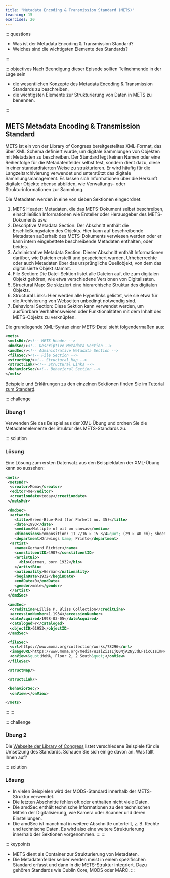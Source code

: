 ```yaml
---
title: "Metadata Encoding & Transmission Standard (METS)"
teaching: 15
exercises: 20
---
```

::: questions 

- Was ist der Metadata Encoding & Transmission Standard?
- Welches sind die wichtigsten Elemente des Standards? 

:::

::: objectives
Nach Beendigung dieser Episode sollten Teilnehmende in der Lage sein  

- die wesentlichen Konzepte des Metadata Encoding & Transmission Standards zu beschreiben,  
- die wichtigsten Elemente zur Strukturierung von Daten in METS zu benennen.  
   
:::

## METS Metadata Encoding & Transmission Standard

METS ist ein von der Library of Congress bereitgestelltes XML-Format, das über XML Schema definiert wurde, um digitale Sammlungen von Objekten mit Metadaten zu beschreiben. Der Standard legt keinen Namen oder eine Reihenfolge für die Metadatenfelder selbst fest, sondern dient dazu, diese in einer standardisierten Weise zu strukturieren. Er wird häufig für die Langzeitarchivierung verwendet und unterstützt das digitale Sammlungsmanagement. Es lassen sich Informationen über die Herkunft digitaler Objekte ebenso abbilden, wie Verwaltungs- oder Strukturinformationen zur Sammlung.    


Die Metadaten werden in eine von sieben Sektionen eingeordnet:   

1. METS Header: Metadaten, die das METS-Dokument selbst beschreiben, einschließlich Informationen wie Ersteller oder Herausgeber des METS-Dokuments usw.
2. Descriptive Metadata Section: Der Abschnitt enthält die Erschließungsdaten des Objekts. Hier kann auf beschreibende Metadaten außerhalb des METS-Dokuments verwiesen werden oder er kann intern eingebettete beschreibende Metadaten enthalten, oder beides. 
3. Administrative Metadata Section: Dieser Abschnitt enthält Informationen darüber, wie Dateien erstellt und gespeichert wurden, Urheberrechte oder auch Metadaten über das ursprüngliche Quellobjekt, von dem das digitalisierte Objekt stammt. 
4. File Section: Die Datei-Sektion listet alle Dateien auf, die zum digitalen Objekt gehören, wie etwa verschiedene Versionen von Digitalisaten. 
5. Structural Map: Sie skizziert eine hierarchische Struktur des digitalen Objekts.
6. Structural Links: Hier werden alle Hyperlinks gelistet, wie sie etwa für die Archivierung von Webseiten unbedingt notwendig sind. 
7. Behavioral Section: Diese Sektion kann verwendet werden, um ausführbare Verhaltensweisen oder Funktionalitäten mit dem Inhalt des METS-Objekts zu verknüpfen.


Die grundlegende XML-Syntax einer METS-Datei sieht folgendermaßen aus:   

```XML
<mets>
 <metsHdr/><!-- METS Header -->
 <dmdSec/><!-- Descriptive Metadata Section -->
 <amdSec/><!-- Administrative Metadata Section -->
 <fileSec/><!-- File Section -->
 <structMap/><!-- Structural Map -->
 <structLink/><!-- Structural Links -->
 <behaviorSec/><!-- Behavioral Section -->
</mets>
```   

Beispiele und Erklärungen zu den einzelnen Sektionen finden Sie im [Tutorial zum Standard](https://www.loc.gov/standards/mets/METSOverview.v2.html).    

::: challenge

### Übung 1

Verwenden Sie das Beispiel aus der XML-Übung und ordnen Sie die Metadatenelemente der Struktur des METS-Standards zu.

::: solution 

### Lösung

Eine Lösung zum ersten Datensatz aus den Beispieldaten der XML-Übung kann so aussehen:    
```XML
<mets>
 <metsHdr>
  <creator>Moma</creator>
  <editor>me</editor>
  <creationdate>today</creationdate>
 </metsHdr>

 <dmdSec>
  <artwork>
    <title>Green-Blue-Red (for Parkett no. 35)</title>
    <date>1993</date>
    <medium>Multiple of oil on canvas</medium>
    <dimensions>composition: 11 7/16 × 15 3/4&quot; (29 × 40 cm); sheet: 11 3/4 × 15 3/4&quot; (29.9 × 40 cm)</dimensions>
    <department>Drawings &amp; Prints</department>
  <artist>
    <name>Gerhard Richter</name>
    <constituentID>4907</constituentID>
    <artistBio>
      <bio>German, born 1932</bio>
    </artistBio>
    <nationality>German</nationality>
    <beginDate>1932</beginDate>
    <endDate>0</endDate>
    <gender>male</gender>
  </artist>
 </dmdSec>   
    
 <amdSec>
  <creditLine>Lillie P. Bliss Collection</creditLine>
  <accessionNumber>1.1934</accessionNumber>
  <dateAcquired>1998-03-05</dateAcquired>
  <cataloged>Y</cataloged>
  <objectID>61953</objectID>
 </amdSec>

 <fileSec>
  <url>https://www.moma.org/collection/works/78296</url>
  <imageURL>https://www.moma.org/media/W1siZiIsIjQ0NjA2NyJdLFsicCIsImNvbnZlcnQiLCItcmVzaXplIDEwMjR4MTAyNFx1MDAzZSJdXQ.jpg?sha=c6bd692fa0fe0685</imageURL>
  <onView>&quot;MoMA, Floor 2, 2 South&quot;</onView>
 </fileSec>

 <structMap/>

 <structLink/>

 <behaviorSec/>
  <onView></onView>

</mets>
```
:::
:::  

::: challenge

### Übung 2

Die [Webseite der Library of Congress](https://www.loc.gov/standards/mets/mets-examples.html) listet verschiedene Beispiele für die Umsetzung des Standards. Schauen Sie sich einige davon an. Was fällt Ihnen auf?  

::: solution

### Lösung

- In vielen Beispielen wird der MODS-Standard innerhalb der METS-Struktur verwendet.
- Die letzten Abschnitte fehlen oft oder enthalten nicht viele Daten.
- Die amdSec enthält technische Informationen zu den technischen Mitteln der Digitalisierung, wie Kamera oder Scanner und deren Einstellungen.
- Die amdSec ist manchmal in weitere Abschnitte unterteilt, z. B. Rechte und technische Daten. Es wird also eine weitere Strukturierung innerhalb der Sektionen vorgenommen. 
:::
:::

::: keypoints
- METS dient als Container zur Strukturierung von Metadaten.  
- Die Metadatenfelder selber werden meist in einem spezifischen Standard erfasst und dann in die METS-Struktur integriert. Dazu gehören Standards wie Cublin Core, MODS oder MARC.
:::
